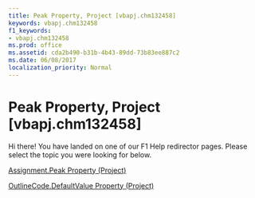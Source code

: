 ```yaml
---
title: Peak Property, Project [vbapj.chm132458]
keywords: vbapj.chm132458
f1_keywords:
- vbapj.chm132458
ms.prod: office
ms.assetid: cda2b490-b31b-4b43-89dd-73b83ee887c2
ms.date: 06/08/2017
localization_priority: Normal
---
```



# Peak Property, Project [vbapj.chm132458]

Hi there! You have landed on one of our F1 Help redirector pages. Please select the topic you were looking for below.

[Assignment.Peak Property (Project)](http://msdn.microsoft.com/library/52b5d301-6034-b207-c5ae-dfadb56ecd73%28Office.15%29.aspx)

[OutlineCode.DefaultValue Property (Project)](http://msdn.microsoft.com/library/8b62d945-d98c-923c-2829-e50e51cd45b6%28Office.15%29.aspx)


